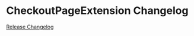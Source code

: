 # CheckoutPageExtension Changelog

[Release Changelog](https://github.com/spryker-shop/checkout-page-extension/releases)
